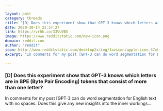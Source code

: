 ```yaml
---

layout: post
category: threads
title: "[D] Does this experiment show that GPT-3 knows which letters are in BPE (Byte Pair Encoding) tokens that consist of more than one letter?"
date: 2020-10-14 22:57:27
link: https://vrhk.co/33VUVB5
image: https://www.redditstatic.com/new-icon.png
domain: reddit.com
author: "reddit"
icon: http://www.redditstatic.com/desktop2x/img/favicon/apple-icon-57x57.png
excerpt: "In comments for my post [GPT-3 can do word segmentation for English text with no spaces. Does this give any new insights into the inner workings..."

---
```


### [D] Does this experiment show that GPT-3 knows which letters are in BPE (Byte Pair Encoding) tokens that consist of more than one letter?

In comments for my post [GPT-3 can do word segmentation for English text with no spaces. Does this give any new insights into the inner workings...